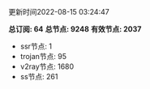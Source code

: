 更新时间2022-08-15 03:24:47

**总订阅: 64**
**总节点: 9248**
**有效节点: 2037**
- ssr节点: 1
- trojan节点: 95
- v2ray节点: 1680
- ss节点: 261
